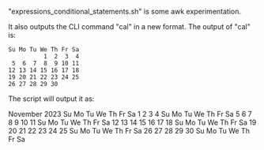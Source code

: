 
"expressions_conditional_statements.sh" is some awk experimentation.

It also outputs the CLI command "cal" in a new format. 
The output of "cal" is:

```   November 2023
Su Mo Tu We Th Fr Sa
          1  2  3  4
 5  6  7  8  9 10 11
12 13 14 15 16 17 18
19 20 21 22 23 24 25
26 27 28 29 30
```

The script will output it as:

   November 2023
Su Mo Tu We Th Fr Sa
          1  2  3  4
Su Mo Tu We Th Fr Sa
 5  6  7  8  9 10 11
Su Mo Tu We Th Fr Sa
12 13 14 15 16 17 18
Su Mo Tu We Th Fr Sa
19 20 21 22 23 24 25
Su Mo Tu We Th Fr Sa
26 27 28 29 30
Su Mo Tu We Th Fr Sa

